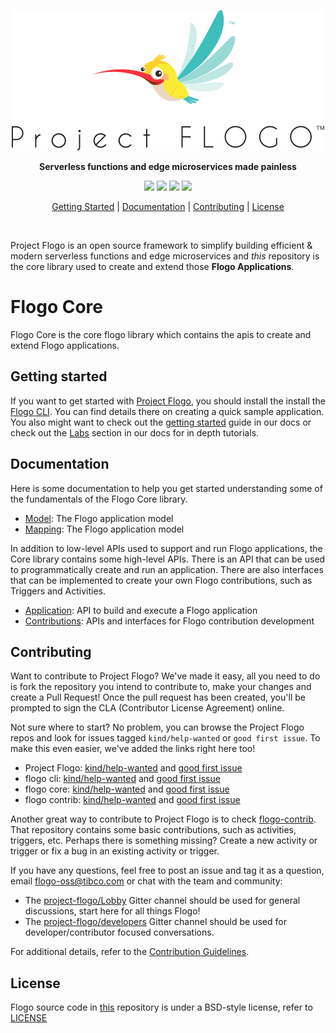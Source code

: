  
<p align="center">
  <img src ="https://raw.githubusercontent.com/TIBCOSoftware/flogo/master/images/projectflogo.png" />
</p>

<p align="center" >
  <b>Serverless functions and edge microservices made painless</b>
</p>

<p align="center">
  <img src="https://travis-ci.org/project-flogo/core.svg?branch=master"/>
  <img src="https://img.shields.io/badge/dependencies-up%20to%20date-green.svg"/>
  <img src="https://img.shields.io/badge/license-BSD%20style-blue.svg"/>
  <a href="https://gitter.im/project-flogo/Lobby?utm_source=share-link&utm_medium=link&utm_campaign=share-link"><img src="https://badges.gitter.im/Join%20Chat.svg"/></a>
</p>

<p align="center">
  <a href="#getting-started">Getting Started</a> | <a href="#documentation">Documentation</a> | <a href="#contributing">Contributing</a> | <a href="#license">License</a>
</p>

<br/>

Project Flogo is an open source framework to simplify building efficient & modern serverless functions and edge microservices and _this_ repository is the core library used to create and extend those **Flogo Applications**. 

# Flogo Core
Flogo Core is the core flogo library which contains the apis to create and extend Flogo applications.

## Getting started
If you want to get started with [Project Flogo](flogo.io), you should install the install the [Flogo CLI](https://github.com/project-flogo/core).  You can find details there on creating a quick sample application.  You also might want to check out the [getting started](https://tibcosoftware.github.io/flogo/getting-started/) guide in our docs or check out the [Labs](https://tibcosoftware.github.io/flogo/labs/) section in our docs for in depth tutorials.

## Documentation
Here is some documentation to help you get started understanding some of the fundamentals of the Flogo Core library. 

* [Model](docs/model.md): The Flogo application model
* [Mapping](docs/mapping.md): The Flogo application model

In addition to low-level APIs used to support and run Flogo applications, the Core library contains some high-level APIs.  There is an API that can be used to programmatically create and run an 
application.  There are also interfaces that can be implemented to create your own Flogo contributions, such as Triggers and Activities. 

* [Application](docs/app-api.md): API to build and execute a Flogo application
* [Contributions](docs/contribs.md): APIs and interfaces for Flogo contribution development

## Contributing
Want to contribute to Project Flogo? We've made it easy, all you need to do is fork the repository you intend to contribute to, make your changes and create a Pull Request! Once the pull request has been created, you'll be prompted to sign the CLA (Contributor License Agreement) online.

Not sure where to start? No problem, you can browse the Project Flogo repos and look for issues tagged `kind/help-wanted` or `good first issue`. To make this even easier, we've added the links right here too!
* Project Flogo: [kind/help-wanted](https://github.com/TIBCOSoftware/flogo/issues?q=is%3Aissue+is%3Aopen+label%3A%22help+wanted%22) and [good first issue](https://github.com/TIBCOSoftware/flogo/issues?q=is%3Aissue+is%3Aopen+label%3A%22good+first+issue%22)
* flogo cli: [kind/help-wanted](https://github.com/project-flogo/cli/issues?q=is%3Aissue+is%3Aopen+label%3A%22help+wanted%22) and [good first issue](https://github.com/project-flogo/cli/issues?q=is%3Aissue+is%3Aopen+label%3A%22good+first+issue%22)
* flogo core: [kind/help-wanted](https://github.com/project-flogo/core/issues?q=is%3Aissue+is%3Aopen+label%3A%22help+wanted%22) and [good first issue](https://github.com/project-flogo/core/issues?q=is%3Aissue+is%3Aopen+label%3A%22good+first+issue%22)
* flogo contrib: [kind/help-wanted](https://github.com/project-flogo/contrib/issues?q=is%3Aissue+is%3Aopen+label%3A%22help+wanted%22) and [good first issue](https://github.com/project-flogo/contrib/issues?q=is%3Aissue+is%3Aopen+label%3A%22good+first+issue%22)

Another great way to contribute to Project Flogo is to check [flogo-contrib](https://github.com/project-flogo/contrib). That repository contains some basic contributions, such as activities, triggers, etc. Perhaps there is something missing? Create a new activity or trigger or fix a bug in an existing activity or trigger.

If you have any questions, feel free to post an issue and tag it as a question, email flogo-oss@tibco.com or chat with the team and community:

* The [project-flogo/Lobby](https://gitter.im/project-flogo/Lobby?utm_source=share-link&utm_medium=link&utm_campaign=share-link) Gitter channel should be used for general discussions, start here for all things Flogo!
* The [project-flogo/developers](https://gitter.im/project-flogo/developers?utm_source=share-link&utm_medium=link&utm_campaign=share-link) Gitter channel should be used for developer/contributor focused conversations. 

For additional details, refer to the [Contribution Guidelines](https://github.com/TIBCOSoftware/flogo/blob/master/CONTRIBUTING.md).

## License 
Flogo source code in [this](https://github.com/project-flogo/core) repository is under a BSD-style license, refer to [LICENSE](https://github.com/project-flogo/core/blob/master/LICENSE) 